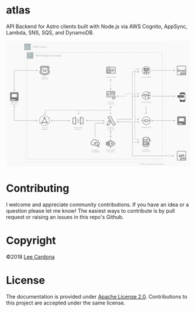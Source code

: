 # atlas
API Backend for Astro clients built with Node.js via AWS Cognito, AppSync, Lambda, SNS, SQS, and DynamoDB.

![atlas architecture](https://github.com/leecardona/atlas/blob/master/architecture/atlas%20aws%20backend%20architecture.png?raw=true)

# Contributing
I welcome and appreciate community contributions. If you have an idea or a question please let me know! The easiest ways to contribute is by pull request or raising an issues in this repo's Github.

# Copyright
©2018 <a href="https://twitter.com/leecardona" target="_blank">Lee Cardona</a>

# License
The documentation is provided under [Apache License 2.0](https://github.com/leecardona/atlas/blob/master/LICENSE). Contributions to this project are accepted under the same license.